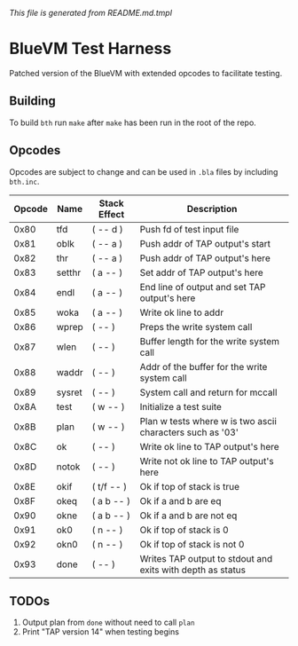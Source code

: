 _This file is generated from README.md.tmpl_

# BlueVM Test Harness

Patched version of the BlueVM with extended opcodes to facilitate testing.

## Building

To build `bth` run `make` after `make` has been run in the root of the repo.

## Opcodes

Opcodes are subject to change and can be used in `.bla` files by including `bth.inc`.

| Opcode | Name | Stack Effect | Description |
|----|----|----|----|
| 0x80 | tfd | ( -- d ) | Push fd of test input file |
| 0x81 | oblk | ( -- a ) | Push addr of TAP output's start |
| 0x82 | thr | ( -- a ) | Push addr of TAP output's here |
| 0x83 | setthr | ( a -- ) | Set addr of TAP output's here |
| 0x84 | endl | ( a -- ) | End line of output and set TAP output's here |
| 0x85 | woka | ( a -- ) | Write ok line to addr |
| 0x86 | wprep | ( -- ) | Preps the write system call |
| 0x87 | wlen | ( -- ) | Buffer length for the write system call |
| 0x88 | waddr | ( -- ) | Addr of the buffer for the write system call |
| 0x89 | sysret | ( -- ) | System call and return for mccall |
| 0x8A | test | ( w -- ) | Initialize a test suite |
| 0x8B | plan | ( w -- ) | Plan w tests where w is two ascii characters such as '03' |
| 0x8C | ok | ( -- ) | Write ok line to TAP output's here |
| 0x8D | notok | ( -- ) | Write not ok line to TAP output's here |
| 0x8E | okif | ( t/f -- ) | Ok if top of stack is true |
| 0x8F | okeq | ( a b -- ) | Ok if a and b are eq |
| 0x90 | okne | ( a b -- ) | Ok if a and b are not eq |
| 0x91 | ok0 | ( n -- ) | Ok if top of stack is 0 |
| 0x92 | okn0 | ( n -- ) | Ok if top of stack is not 0 |
| 0x93 | done | ( -- ) | Writes TAP output to stdout and exits with depth as status |

## TODOs

1. Output plan from `done` without need to call `plan`
1. Print "TAP version 14" when testing begins

